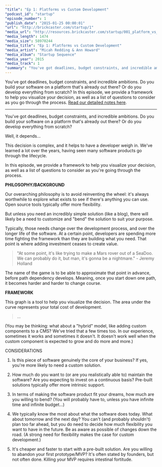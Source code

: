 ```yaml
---
"title": "Ep 1: Platforms vs Custom Development"
"podcast_id": "startup"
"episode_number": 1
"publish_date": "2015-01-25 00:00:01"
"url": "http://brickcaster.com/startup/1"
"media_url": "http://resources.brickcaster.com/startup/001_platform_vs_dev.mp3"
"media_length": 1474
"media_size": 58970244
"media_title": "Ep 1: Platforms vs Custom Development"
"media_artist": "Micah Redding & Ann Howard"
"media_album": "Startup Sequence"
"media_year": 2015
"media_track": 1
"summary": "You've got deadlines, budget constraints, and incredible ambitions. Do you build your software on a platform that's already out there? Or do you develop everything from scratch? In this episode, we provide a framework to help you make your decision."
---
```


You've got deadlines, budget constraints, and incredible ambitions. Do you build your software on a platform that's already out there? Or do you develop everything from scratch? In this episode, we provide a framework to help you visualize your decision, as well as a list of questions to consider as you go through the process. [Read our detailed notes here](http://brickcaster.com/startup/1).

---

You've got deadlines, budget constraints, and incredible ambitions. Do you build your software on a platform that's already out there? Or do you develop everything from scratch?

Well, it depends...

This decision is complex, and it helps to have a developer weigh in. We've learned a lot over the years, having seen many software products go through the lifecycle.

In this episode, we provide a framework to help you visualize your decision, as well as a list of questions to consider as you're going through the process.

**PHILOSOPHY/BACKGROUND**

Our overarching philosophy is to avoid reinventing the wheel:  it's always worthwhile to explore what exists to see if there's anything you can use. Open source tools typically offer more flexibility.

But unless you need an incredibly simple solution (like a blog), there will likely be a need to customize and "bend" the solution to suit your purpose.

Typically, those needs change over the development process, and over the longer life of the software. At a certain point, developers are spending more time fighting the framework than they are building what you need.  That point is where adding investment ceases to create value.

> "At some point, it's like trying to make a Mars rover out of a SeaDoo. We can probably do it, but man, it's gonna be a nightmare." - Jeremy Holland

The name of the game is to be able to approximate that point in advance, before path dependency develops. Meaning, once you start down one path, it becomes harder and harder to change course.

**FRAMEWORK**

This graph is a tool to help you visualize the decision.  The area under the curve represents your total cost of development.

> ...

(You may be thinking: what about a "hybrid" model, like adding custom components to a CMS?  We've tried that a few times too. In our experience, sometimes it works and sometimes it doesn't.  It doesn't work well when the custom component is expected to grow and do more and more.)


CONSIDERATIONS

1. Is this piece of software genuinely the core of your business?  If yes, you're more likely to need a custom solution.

2. How much do you want to (or are you realistically able to) maintain the software?  Are you expecting to invest on a continuous basis? Pre-built solutions typically offer more intrinsic support.

3. In terms of making the software product fit your dreams, how much are you willing to bend?  (You will probably have to, unless you have infinite time and infinite budget...)

4.  We typically know the most about what the software does today.  What about tomorrow and the next day?  You can't (and probably shouldn't) plan too far ahead, but you do need to decide how much flexibility you want to have in the future. Be as aware as possible of changes down the road.  (A strong need for flexibility makes the case for custom development.)

5.  It's cheaper and faster to start with a pre-built solution.  Are you willing to abandon your first prototype/MVP? It's often stated by founders, but not often done. Killing your MVP requires intestinal fortitude.



